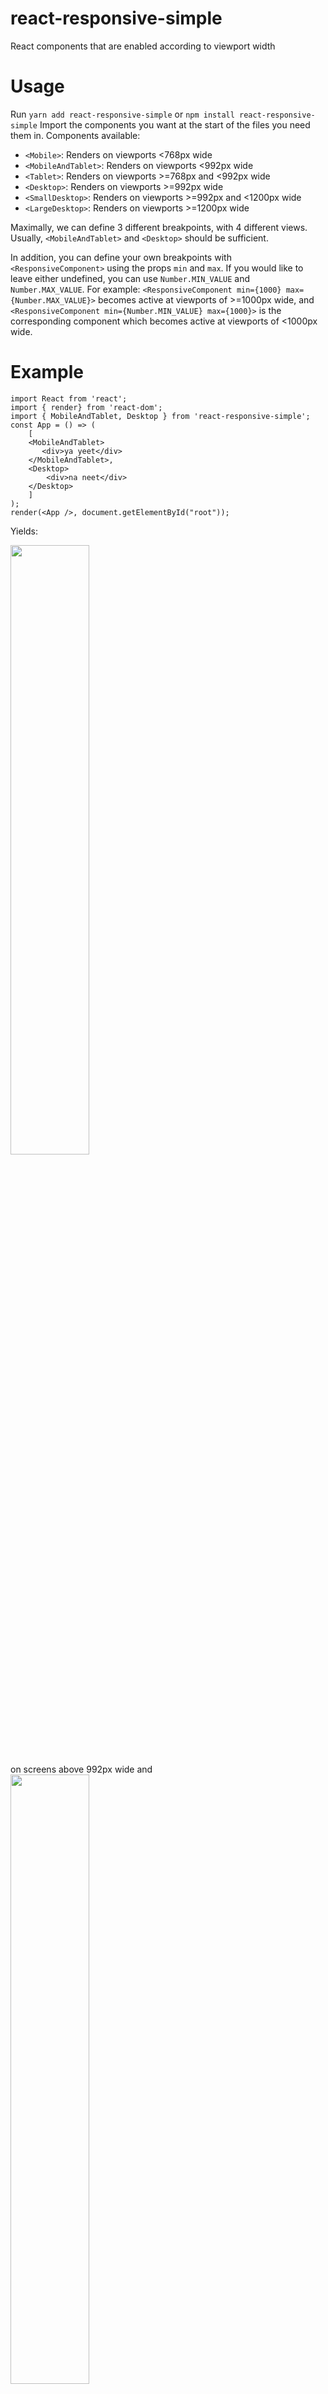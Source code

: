 # react-responsive-simple
React components that are enabled according to viewport width

# Usage
Run `yarn add react-responsive-simple` or `npm install react-responsive-simple`
Import the components you want at the start of the files you need them in. Components available:
- `<Mobile>`: Renders on viewports <768px wide
- `<MobileAndTablet>`: Renders on viewports <992px wide
- `<Tablet>`: Renders on viewports >=768px and <992px wide
- `<Desktop>`: Renders on viewports >=992px wide
- `<SmallDesktop>`: Renders on viewports >=992px and <1200px wide
- `<LargeDesktop>`: Renders on viewports >=1200px wide

Maximally, we can define 3 different breakpoints, with 4 different views. Usually, `<MobileAndTablet>` and `<Desktop>` 
should be sufficient. 

In addition, you can define your own breakpoints with `<ResponsiveComponent>` using the props `min` and `max`. If you would like to leave either undefined, you can use `Number.MIN_VALUE` and `Number.MAX_VALUE`. For example: `<ResponsiveComponent min={1000} max={Number.MAX_VALUE}>` becomes active at viewports of >=1000px wide, and `<ResponsiveComponent min={Number.MIN_VALUE} max={1000}>` is the corresponding component which becomes active at viewports of <1000px wide.

# Example
```
import React from 'react';
import { render} from 'react-dom';
import { MobileAndTablet, Desktop } from 'react-responsive-simple';
const App = () => (
    [
    <MobileAndTablet>
       <div>ya yeet</div>
    </MobileAndTablet>,
    <Desktop>
        <div>na neet</div>
    </Desktop>
    ]
);
render(<App />, document.getElementById("root"));
```

Yields:
<div><img src="https://github.com/kevinl94303/react-responsive-simple/blob/master/examples/screenshots/desktop-view.png?raw=true" width=50%/></div>
on screens above 992px wide and 
<div><img src="https://github.com/kevinl94303/react-responsive-simple/blob/master/examples/screenshots/mobile-view.png?raw=true" width=50%/></div>
on screens below 992px wide.
